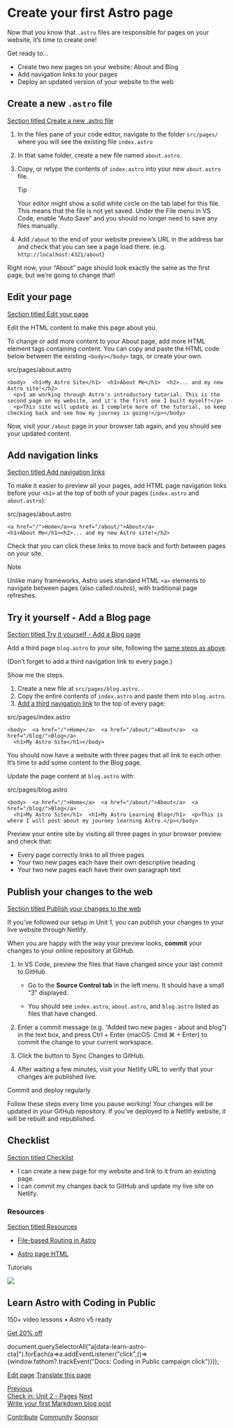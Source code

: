 Create your first Astro page
============================

Now that you know that `.astro` files are responsible for pages on your website, it’s time to create one!

Get ready to…

*   Create two new pages on your website: About and Blog
*   Add navigation links to your pages
*   Deploy an updated version of your website to the web

Create a new `.astro` file
--------------------------

[Section titled Create a new .astro file](#create-a-new-astro-file)

1.  In the files pane of your code editor, navigate to the folder `src/pages/` where you will see the existing file `index.astro`
    
2.  In that same folder, create a new file named `about.astro`.
    
3.  Copy, or retype the contents of `index.astro` into your new `about.astro` file.
    
    Tip
    
    Your editor might show a solid white circle on the tab label for this file. This means that the file is not yet saved. Under the File menu in VS Code, enable “Auto Save” and you should no longer need to save any files manually.
    
4.  Add `/about` to the end of your website preview’s URL in the address bar and check that you can see a page load there. (e.g. `http://localhost:4321/about`)
    

Right now, your “About” page should look exactly the same as the first page, but we’re going to change that!

Edit your page
--------------

[Section titled Edit your page](#edit-your-page)

Edit the HTML content to make this page about you.

To change or add more content to your About page, add more HTML element tags containing content. You can copy and paste the HTML code below between the existing `<body></body>` tags, or create your own.

src/pages/about.astro

    <body>  <h1>My Astro Site</h1>  <h1>About Me</h1>  <h2>... and my new Astro site!</h2>
      <p>I am working through Astro's introductory tutorial. This is the second page on my website, and it's the first one I built myself!</p>
      <p>This site will update as I complete more of the tutorial, so keep checking back and see how my journey is going!</p></body>

Now, visit your `/about` page in your browser tab again, and you should see your updated content.

Add navigation links
--------------------

[Section titled Add navigation links](#add-navigation-links)

To make it easier to preview all your pages, add HTML page navigation links before your `<h1>` at the top of both of your pages (`index.astro` and `about.astro`):

src/pages/about.astro

    <a href="/">Home</a><a href="/about/">About</a>
    <h1>About Me</h1><h2>... and my new Astro site!</h2>

Check that you can click these links to move back and forth between pages on your site.

Note

Unlike many frameworks, Astro uses standard HTML `<a>` elements to navigate between pages (also called _routes_), with traditional page refreshes.

Try it yourself - Add a Blog page
---------------------------------

[Section titled Try it yourself - Add a Blog page](#try-it-yourself---add-a-blog-page)

Add a third page `blog.astro` to your site, following the [same steps as above](#create-a-new-astro-file).

(Don’t forget to add a third navigation link to every page.)

Show me the steps.

1.  Create a new file at `src/pages/blog.astro`.
2.  Copy the entire contents of `index.astro` and paste them into `blog.astro`.
3.  [Add a third navigation link](#add-navigation-links) to the top of every page:

src/pages/index.astro

    <body>  <a href="/">Home</a>  <a href="/about/">About</a>  <a href="/blog/">Blog</a>
      <h1>My Astro Site</h1></body>

You should now have a website with three pages that all link to each other. It’s time to add some content to the Blog page.

Update the page content at `blog.astro` with:

src/pages/blog.astro

    <body>  <a href="/">Home</a>  <a href="/about/">About</a>  <a href="/blog/">Blog</a>
      <h1>My Astro Site</h1>  <h1>My Astro Learning Blog</h1>  <p>This is where I will post about my journey learning Astro.</p></body>

Preview your entire site by visiting all three pages in your browser preview and check that:

*   Every page correctly links to all three pages
*   Your two new pages each have their own descriptive heading
*   Your two new pages each have their own paragraph text

Publish your changes to the web
-------------------------------

[Section titled Publish your changes to the web](#publish-your-changes-to-the-web)

If you’ve followed our setup in Unit 1, you can publish your changes to your live website through Netlify.

When you are happy with the way your preview looks, **commit** your changes to your online repository at GitHub.

1.  In VS Code, preview the files that have changed since your last commit to GitHub.
    
    *   Go to the **Source Control tab** in the left menu. It should have a small “3” displayed.
        
    *   You should see `index.astro`, `about.astro`, and `blog.astro` listed as files that have changed.
        
2.  Enter a commit message (e.g. “Added two new pages - about and blog”) in the text box, and press Ctrl + Enter (macOS: Cmd ⌘ + Enter) to commit the change to your current workspace.
    
3.  Click the button to Sync Changes to GitHub.
    
4.  After waiting a few minutes, visit your Netlify URL to verify that your changes are published live.
    

Commit and deploy regularly

Follow these steps every time you pause working! Your changes will be updated in your GitHub repository. If you’ve deployed to a Netlify website, it will be rebuilt and republished.

Checklist
---------

[Section titled Checklist](#checklist)

 *    I can create a new page for my website and link to it from an existing page.
*    I can commit my changes back to GitHub and update my live site on Netlify.

### Resources

[Section titled Resources](#resources)

*   [File-based Routing in Astro](/en/basics/astro-pages/#file-based-routing)
    
*   [Astro page HTML](/en/basics/astro-pages/#astro-pages)
    

Tutorials

![](/_astro/CodingInPublic.DpaYu7Qd_5sx41.webp)

Learn Astro with **Coding in Public**
-------------------------------------

150+ video lessons • Astro v5 ready

[Get 20% off](https://learnastro.dev?code=ASTRO_PROMO)

document.querySelectorAll("a\[data-learn-astro-cta\]").forEach(a=>a.addEventListener("click",()=>{window.fathom?.trackEvent("Docs: Coding in Public campaign click")}));

[Edit page](https://github.com/withastro/docs/edit/main/src/content/docs/en/tutorial/2-pages/1.mdx) [Translate this page](https://contribute.docs.astro.build/guides/i18n/)

[Previous  
Check in: Unit 2 - Pages](/en/tutorial/2-pages/) [Next  
Write your first Markdown blog post](/en/tutorial/2-pages/2/)

[Contribute](/en/contribute/) [Community](https://astro.build/chat) [Sponsor](https://opencollective.com/astrodotbuild)